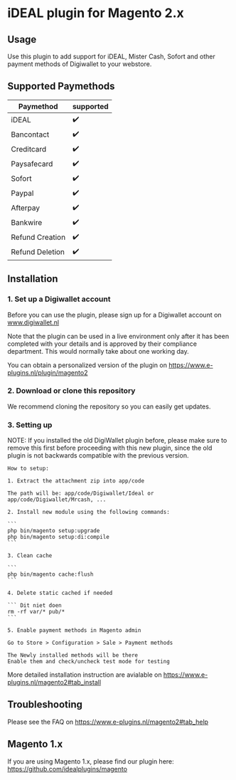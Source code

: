 # iDEAL plugin for Magento 2.x

## Usage
Use this plugin to add support for iDEAL, Mister Cash, Sofort and other payment methods of 
Digiwallet to your webstore. 

## Supported Paymethods
| Paymethod	|   supported	| 
|-------------	|---	|
| iDEAL	|:heavy_check_mark:	|
| Bancontact	|:heavy_check_mark:	|
| Creditcard	|:heavy_check_mark:	|
| Paysafecard	|:heavy_check_mark:	|
| Sofort	|:heavy_check_mark:	|
| Paypal	|:heavy_check_mark:	|
| Afterpay	|:heavy_check_mark:	|
| Bankwire	|:heavy_check_mark:	|
| Refund Creation	|:heavy_check_mark:	|
| Refund Deletion	|:heavy_check_mark:	|

## Installation

### 1. Set up a Digiwallet account
Before you can use the plugin, please sign up for a Digiwallet account on www.digiwallet.nl

Note that the plugin can be used in a live environment only after it has been completed with your details and
is approved by their compliance department. This would normally take about one working day. 

You can obtain a personalized version of the plugin on https://www.e-plugins.nl/plugin/magento2

### 2. Download or clone this repository

We recommend cloning the repository so you can easily get updates. 

### 3. Setting up

NOTE: If you installed the old DigiWallet plugin before, please make sure to remove this first before proceeding with this new plugin, since the old plugin is not backwards compatible with the previous version.


	How to setup:

	1. Extract the attachment zip into app/code

	The path will be: app/code/Digiwallet/Ideal or app/code/Digiwallet/Mrcash, ...

	2. Install new module using the following commands:

	```
	php bin/magento setup:upgrade
	php bin/magento setup:di:compile
	```

	3. Clean cache

	```
	php bin/magento cache:flush
	```

	4. Delete static cached if needed

	``` Dit niet doen
	rm -rf var/* pub/*
	```

	5. Enable payment methods in Magento admin

	Go to Store > Configuration > Sale > Payment methods

	The Newly installed methods will be there
	Enable them and check/uncheck test mode for testing

More detailed installation instruction are avialable on https://www.e-plugins.nl/magento2#tab_install

## Troubleshooting

Please see the FAQ on https://www.e-plugins.nl/magento2#tab_help

## Magento 1.x

If you are using Magento 1.x, please find our plugin here: https://github.com/idealplugins/magento
